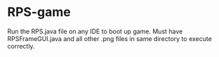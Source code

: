 # RPS-game

Run the RPS.java file on any IDE to boot up game. Must have RPSFrameGUI.java and all other .png files in same directory to execute correctly.
